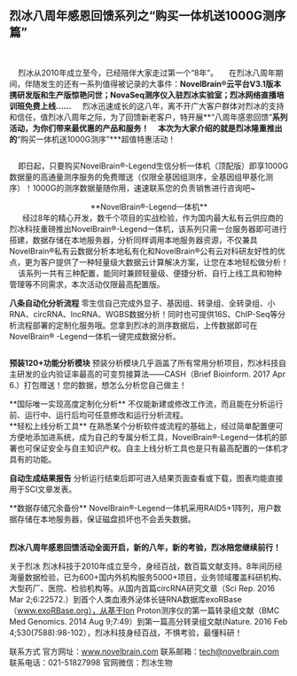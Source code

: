 
## **烈冰八周年感恩回馈系列之“购买一体机送1000G测序篇”**
&nbsp;

&nbsp;&nbsp;&nbsp;&nbsp;烈冰从2010年成立至今，已经陪伴大家走过第一个“8年”。
&nbsp;&nbsp;&nbsp;&nbsp;在烈冰八周年期间，伴随发生的还有一系列值得被记录的大事件：**NovelBrain®云平台V3.1版本携研发版和生产版惊艳问世；NovaSeq测序仪入驻烈冰实验室；烈冰网络直播培训班免费上线……**
&nbsp;&nbsp;&nbsp;&nbsp;烈冰迅速成长的这八年，离不开广大客户群体对烈冰的支持和信任，值烈冰八周年之际，为了回馈新老客户，特开展**“八周年感恩回馈”**系列活动，为你们带来最优惠的产品和服务！ 
&nbsp;&nbsp;&nbsp;&nbsp;本次为大家介绍的就是烈冰隆重推出的**“购买一体机送1000G测序”***超值特惠活动！
 <div style="text-align:center">
	<img data-src="海报.jpg" width="300px" ></img>
</div>

&nbsp;&nbsp;&nbsp;&nbsp;即日起，只要购买NovelBrain®-Legend生信分析一体机（顶配版）即享1000G数据量的高通量测序服务的免费赠送（仅限全基因组测序，全基因组甲基化测序）！1000G的测序数据量随你用，速速联系您的负责销售进行咨询吧~ 
&nbsp;
<div style="text-align:center">
  **NovelBrain®-Legend一体机**
  </div>
&nbsp;
&nbsp;&nbsp;&nbsp;&nbsp;经过8年的精心开发，数千个项目的实战检验，作为国内最大私有云供应商的烈冰科技重磅推出NovelBrain®-Legend一体机，该系列只需一台服务器即可进行搭建，数据存储在本地服务器，分析同样调用本地服务器资源，不仅兼具NovelBrain®私有云数据分析本地私有化和NovelBrain®公有云对科研友好性的优点，更为客户提供了一种轻量级大数据云计算解决方案，让您在本地轻松做分析！
&nbsp;&nbsp;&nbsp;&nbsp;该系列一共有三种配置，能同时兼顾轻量级、便捷分析、自行上线工具和物种管理等不同需求，本次活动仅限最高配置版。

**八条自动化分析流程**
零生信自己完成外显子、基因组、转录组、全转录组、小RNA、circRNA、lncRNA、WGBS数据分析！同时也可提供16S、ChIP-Seq等分析流程部署的定制化服务哦。您拿到烈冰的测序数据后，上传数据即可在NovelBrain® -Legend一体机一键完成数据分析。
 <div style="text-align:center">
	<img data-src="1.png" width="500px" ></img>
</div>

**预装120+功能分析模块**
预装分析模块几乎涵盖了所有常用分析项目，烈冰科技自主研发的业内验证率最高的可变剪接算法——CASH（Brief Bioinform. 2017 Apr 6.）打包赠送！您的数据，想怎么分析您自己做主！
 <div style="text-align:center">
	<img data-src="2.png" width="500px" ></img>
</div>
**国际唯一实现高度定制化分析**
不仅能新建或修改工作流，而且能在分析运行前、运行中、运行后均可任意修改和运行分析流程。
 <div style="text-align:center">
	<img data-src="3.gif" width="500px" ></img>
</div>
**轻松上线分析工具**
在熟悉某个分析软件或流程的基础上，经过简单配置便可方便地添加进系统，成为自己的专属分析工具，NovelBrain®-Legend一体机的部署也可保证安全与自主知识产权。自主上线分析工具也是只有最高配置的一体机才具有的功能。
 <div style="text-align:center">
	<img data-src="4.png" width="500px" ></img>
</div>
	
**自动生成结果报告**
分析运行结束后即可进入结果页面查看或下载，图表均能直接用于SCI文章发表。
 <div style="text-align:center">
	<img data-src="5.png" width="500px" ></img>
</div>
**数据存储冗余备份**
NovelBrain®-Legend一体机采用RAID5+1阵列，用户数据存储在本地服务器，保证磁盘损坏也不会丢失数据。
<div style="text-align:center">
	<img data-src="6.jpg" width="500px" ></img>
</div>
&nbsp; 

**烈冰八周年感恩回馈活动全面开启，新的八年，新的考验，烈冰陪您继续前行！**

关于烈冰
      烈冰科技于2010年成立至今，身经百战，数百篇文献支持。8年间历经海量数据检验，已为600+国内外机构服务5000+项目，业务领域覆盖科研机构、大型药厂、医院、检验机构等。从国内首篇circRNA研究文章（Sci Rep. 2016 Mar 2;6:22572.）到首个人类血液外泌体长链RNA数据库exoRBase（www.exoRBase.org），从基于Ion Proton测序仪的第一篇转录组文献（BMC Med Genomics. 2014 Aug 9;7:49）到第一篇高分转录组文献(Nature. 2016 Feb 4;530(7588):98-102），烈冰科技身经百战，不惧考验，最懂科研！

联系方式
官方网址：www.novelbrain.com
联系邮箱：tech@novelbrain.com
联系电话：021-51827998
官网微信：烈冰生物
 <div style="text-align:left">
	<img data-src="2weima.png" width="300px" ></img>
</div>
			

